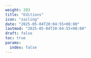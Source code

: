 ```yaml
---
weight: 203
title: "Editions"
icon: "sailing"
date: "2025-05-04T20:04:55+08:00"
lastmod: "2025-05-04T20:04:55+08:00"
draft: false
toc: true
params:
  index: false
---
```


